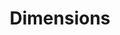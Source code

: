---
layout: default
bigquery: https://console.cloud.google.com/bigquery?p=covid-19-dimensions-ai&page=table&d=data&t=publications
contributors: Digital Science, https://www.digital-science.com/
cost: Free for personal, non-commercial use.
description: Dimensions contains more than 100 million publications, ranging from
  articles published in scholarly journals, books and book chapters, to preprints
  and conference proceedings. All publications are contextualized with linked data
  sets, funding, publications, patents, clinical trials, and policy documents. You
  can also view associated categories, funders, institutions, and researcher profiles.
documentation: https://docs.dimensions.ai/bigquery/index.html
last_edit: 04/05/2022, 22:26:25
location: https://www.dimensions.ai/products/free/
maintained_by: Digital Science, https://www.digital-science.com/
schema_fields:
- arxiv_id
- funding_jpy
- wikipedia_url
- funding_amount
- date
- priority_date
- funder_org
- repository_name
- funding_eur
- email_address
- publication_year
- assignee_countries
- eisbn
- citations_count
- funding_usd
- funder_countries
- abstract
- category_bra
- repository_id
- brief_title
- mesh_terms
- acronyms
- current_assignee_orgs
- altmetrics
- date_modified
- priority_year
- start_year
- subtitles
- citations
- funding_cad
- clinical_trial_ids
- proceedings_title
- editors
- resulting_publication_doi
- current_assignee_countries
- isbn
- funder_org_cities
- publication_date
- researcher_ids
- pmid
- original_abstract
- research_org_country_names
- repository_url
- date_print
- funding_currency
- reference_ids
- funding_details
- embargo_date
- cited_by_ids
- links
- conference
- id
- book_series_title
- publisher
- expiration_year
- relationships
- category_icrp_ct
- research_orgs
- year
- active_years
- category_sdg
- original_assignee_countries
- associated_publication_id
- phase
- authors
- resulting_publication_ids
- associated_publication_arxiv_id
- family_id
- language
- open_access_categories_v2
- grant_number
- family_count
- established
- category_rcdc
- pmcid
- created_date
- research_org_countries
- legal_status
- current_assignee
- citation_string
- legal_events
- categories
- category_uoa
- registry
- description
- assignee_orgs
- journal_lists
- category_icrp_cso
- research_org_cities
- end_year
- doi
- start_date
- interventions
- funder_org_state_codes
- funding_gbp
- ipcr
- linkout
- kind
- research_org_state_names
- acronym
- external_ids
- gender
- license
- funder_org_countries
- source_id
- granted_year
- mesh_headings
- associated_publication_doi
- category_hrcs_hc
- original_assignee_orgs
- funding_aud
- funding_nzd
- granted_date
- pages
- metrics
- research_org_city_names
- status
- aliases
- address
- jurisdiction
- original_assignee
- family_members_ids
- volume
- type
- issue
- category_hrcs_rac
- date_imported_gbq
- date_online
- investigators
- funder_org_acronyms
- application_number
- name
- filing_year
- journal
- filing_date
- category_for
- foa_number
- organisation_details
- funding_chf
- open_access_categories
- types
- labels
- filing_status
- publication_ids
- acknowledgements
- book_title
- associated_grant_ids
- category_hra
- patent_ids
- original_title
- date_inserted
- end_date
- inventor_names
- conditions
- funding_cny
- cpc
- parent_id
- title
- research_org_state_codes
- concepts
- date_normal
- associated_publication_pmid
- funder_orgs
- expiration_date
- supporting_grant_ids
shortname: dimensions
tags:
- scholarly literature
- patents
- funding
- clinical trials
- academic profiles
terms_of_use: 'Use of both the Dimensions COVID-19 dataset and full Dimensions dataset
  are subject to the Dimensions Terms of use: https://www.dimensions.ai/policies-terms-legal '
title: Dimensions
uuid: dcff88bd-fe6b-4fdb-8159-809bf9d7bc1c
---